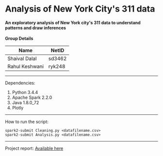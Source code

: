 # Analysis of New York City's 311 data
#### An exploratory analysis of New York city's 311 data to understand patterns and draw inferences

**Group Details**

| Name            | NetID  |
|-----------------|--------|
| Shaival Dalal   | sd3462 |
| Rahul Keshwani  | ryk248 |

---
Dependencies:
1. Python 3.4.4
2. Apache Spark 2.2.0
3. Java 1.8.0_72
4. Plotly
---
How to run the script:

`spark2-submit Cleaning.py <datafilename.csv>`<br/>
`spark2-submit Analysis.py <datafilename.csv>`

---
Project report: [Available here](https://drive.google.com/file/d/1YZQSQpayjXccRBOwKdsOJZXpUZUKuq7P/view?usp=sharing)
